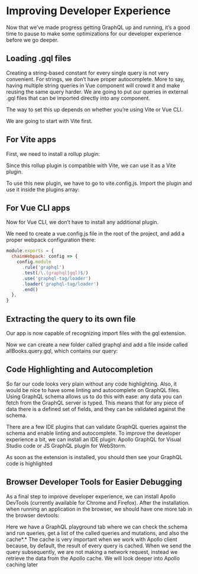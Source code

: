 # Improving Developer Experience

Now that we’ve made progress getting GraphQL up and running, it’s a good time to pause to make some optimizations for our developer experience before we go deeper.

## Loading .gql files

Creating a string-based constant for every single query is not very convenient. For strings, we don’t have proper autocomplete. More to say, having multiple string queries in Vue component will crowd it and make reusing the same query harder. We are going to put our queries in external .gql files that can be imported directly into any component.

The way to set this up depends on whether you’re using Vite or Vue CLI.

We are going to start with Vite first.

## For Vite apps

First, we need to install a rollup plugin:

Since this rollup plugin is compatible with Vite, we can use it as a Vite plugin.

To use this new plugin, we have to go to vite.config.js. Import the plugin and use it inside the plugins array:

## For Vue CLI apps

Now for Vue CLI, we don’t have to install any additional plugin.

We need to create a vue.config.js file in the root of the project, and add a proper webpack configuration there:

```javaScript
module.exports = {
  chainWebpack: config => {
    config.module
      .rule('graphql')
      .test(/\.(graphql|gql)$/)
      .use('graphql-tag/loader')
      .loader('graphql-tag/loader')
      .end()
  },
}
```

## Extracting the query to its own file

Our app is now capable of recognizing import files with the gql extension.

Now we can create a new folder called graphql and add a file inside called allBooks.query.gql, which contains our query:

## Code Highlighting and Autocompletion

So far our code looks very plain without any code highlighting. Also, it would be nice to have some linting and autocomplete on GraphQL files. Using GraphQL schema allows us to do this with ease: any data you can fetch from the GraphQL server is typed. This means that for any piece of data there is a defined set of fields, and they can be validated against the schema.

There are a few IDE plugins that can validate GraphQL queries against the schema and enable linting and autocomplete. To improve the developer experience a bit, we can install an IDE plugin: Apollo GraphQL for Visual Studio code or JS GraphQL plugin for WebStorm.

As soon as the extension is installed, you should then see your GraphQL code is highlighted

## Browser Developer Tools for Easier Debugging

As a final step to improve developer experience, we can install Apollo DevTools (currently available for Chrome and Firefox). After the installation. when running an application in the browser, we should have one more tab in the browser devtools:

Here we have a GraphQL playground tab where we can check the schema and run queries, get a list of the called queries and mutations, and also the cache*.* The cache is very important when we work with Apollo client because, by default, the result of every query is cached. When we send the query subsequently, we are not making a network request, instead we retrieve the data from the Apollo cache. We will look deeper into Apollo caching later
